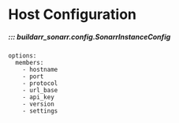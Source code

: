 # Host Configuration

##### ::: buildarr_sonarr.config.SonarrInstanceConfig
    options:
      members:
        - hostname
        - port
        - protocol
        - url_base
        - api_key
        - version
        - settings
